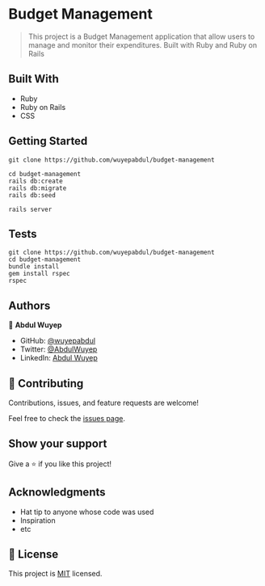 # Budget Management

> This project is a Budget Management application that allow users to manage and monitor their expenditures. Built with Ruby and Ruby on Rails

## Built With

- Ruby
- Ruby on Rails
- CSS

## Getting Started

```
git clone https://github.com/wuyepabdul/budget-management

cd budget-management
rails db:create
rails db:migrate
rails db:seed

rails server
```

## Tests

```
git clone https://github.com/wuyepabdul/budget-management
cd budget-management
bundle install
gem install rspec
rspec
```

## Authors

👤 **Abdul Wuyep**

- GitHub: [@wuyepabdul](https://github.com/wuyepabdul)
- Twitter: [@AbdulWuyep](https://twitter.com/AbdulWuyep)
- LinkedIn: [Abdul Wuyep](https://www.linkedin.com/in/abdul-wuyep/)


## 🤝 Contributing

Contributions, issues, and feature requests are welcome!

Feel free to check the [issues page](../../issues/).

## Show your support

Give a ⭐️ if you like this project!

## Acknowledgments

- Hat tip to anyone whose code was used
- Inspiration
- etc

## 📝 License

This project is [MIT](./MIT.md) licensed.
